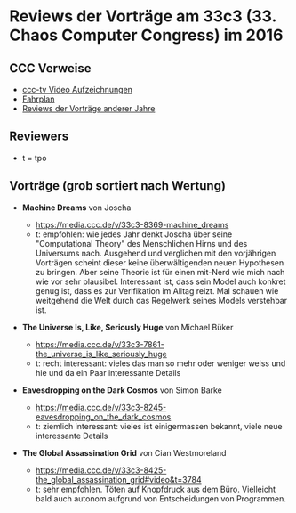 # Reviews der Vorträge am 33c3 (33. Chaos Computer Congress) im 2016

CCC Verweise
------------
* [ccc-tv Video Aufzeichnungen](https://media.ccc.de/c/33c3)
* [Fahrplan](https://fahrplan.events.ccc.de/congress/2016/Fahrplan/)
* [Reviews der Vorträge anderer Jahre](https://github.com/tpo/31c3_talks_annotations/blob/master/README.md)

Reviewers
---------

* t = tpo

Vorträge (grob sortiert nach Wertung)
-------------------------------------

*   __Machine Dreams__ von Joscha
    * https://media.ccc.de/v/33c3-8369-machine_dreams
    * t: empfohlen: wie jedes Jahr denkt Joscha über seine "Computational Theory" des Menschlichen Hirns und des Universums nach. Ausgehend und verglichen mit den vorjährigen Vorträgen scheint dieser keine überwältigenden neuen Hypothesen zu bringen. Aber seine Theorie ist für einen mit-Nerd wie mich nach wie vor sehr plausibel. Interessant ist, dass sein Model auch konkret genug ist, dass es zur Verifikation im Alltag reizt. Mal schauen wie weitgehend die Welt durch das Regelwerk seines Models verstehbar ist.

*   __The Universe Is, Like, Seriously Huge__ von Michael Büker 
    * https://media.ccc.de/v/33c3-7861-the_universe_is_like_seriously_huge
    * t: recht interessant: vieles das man so mehr oder weniger weiss und hie und da ein Paar interessante Details

*   __Eavesdropping on the Dark Cosmos__ von Simon Barke 
    * https://media.ccc.de/v/33c3-8245-eavesdropping_on_the_dark_cosmos
    * t: ziemlich interessant: vieles ist einigermassen bekannt, viele neue interessante Details

*   __The Global Assassination Grid__ von Cian Westmoreland
    * https://media.ccc.de/v/33c3-8425-the_global_assassination_grid#video&t=3784
    * t: sehr empfohlen. Töten auf Knopfdruck aus dem Büro. Vielleicht bald auch autonom aufgrund von Entscheidungen von Programmen.

